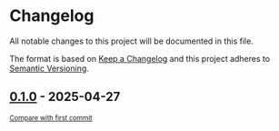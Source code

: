 # Changelog

All notable changes to this project will be documented in this file.

The format is based on [Keep a Changelog](http://keepachangelog.com/en/1.0.0/)
and this project adheres to [Semantic Versioning](http://semver.org/spec/v2.0.0.html).

<!-- insertion marker -->
## [0.1.0](https://github.com/tsypuk/aws-news/releases/tag/0.1.0) - 2025-04-27

<small>[Compare with first commit](https://github.com/tsypuk/aws-news/compare/28d351c7039a3e3a380251c2f2f93962b18e31cf...0.1.0)</small>

